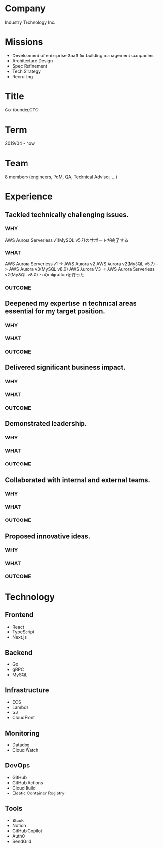 # Company

Industry Technology Inc.

# Missions

- Development of enterprise SaaS for building management companies
- Architecture Design
- Spec Refinement
- Tech Strategy
- Recruiting

# Title

Co-founder,CTO

# Term

2019/04 - now

# Team

8 members (engineers, PdM, QA, Technical Advisor, ...)

# Experience
## Tackled technically challenging issues.
### WHY
AWS Aurora Serverless v1(MySQL v5.7)のサポートが終了する
### WHAT
AWS Aurora Serverless v1 -> AWS Aurora v2
AWS Aurora v2(MySQL v5.7) -> AWS Aurora v3(MySQL v8.0)
AWS Aurora V3 -> AWS Aurora Serverless v2(MySQL v8.0)
へのmigrationを行った
### OUTCOME

## Deepened my expertise in technical areas essential for my target position.
### WHY
### WHAT
### OUTCOME
## Delivered significant business impact.
### WHY
### WHAT
### OUTCOME
## Demonstrated leadership.
### WHY
### WHAT
### OUTCOME
## Collaborated with internal and external teams.
### WHY
### WHAT
### OUTCOME
## Proposed innovative ideas.
### WHY
### WHAT
### OUTCOME

# Technology

## Frontend

- React
- TypeScript
- Next.js

## Backend

- Go
- gRPC
- MySQL

## Infrastructure

- ECS
- Lambda
- S3
- CloudFront

## Monitoring

- Datadog
- Cloud Watch

## DevOps

- GitHub
- GitHub Actions
- Cloud Build
- Elastic Container Registry

## Tools

- Slack
- Notion
- GitHub Copilot
- Auth0
- SendGrid
